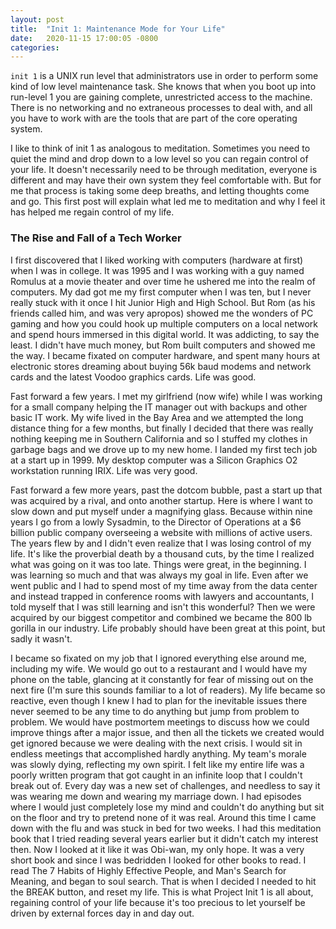 ```yaml
---
layout: post
title:  "Init 1: Maintenance Mode for Your Life"
date:   2020-11-15 17:00:05 -0800
categories: 
---
```

`init 1` is a UNIX run level that administrators use in order to perform some kind of low level maintenance task. She knows that when you boot up into run-level 1 you are gaining complete, unrestricted access to the machine. There is no networking and no extraneous processes to deal with, and all you have to work with are the tools that are part of the core operating system.

I like to think of init 1 as analogous to meditation. Sometimes you need to quiet the mind and drop down to a low level so you can regain control of your life. It doesn't necessarily need to be through meditation, everyone is different and may have their own system they feel comfortable with. But for me that process is taking some deep breaths, and letting thoughts come and go. This first post will explain what led me to meditation and why I feel it has helped me regain control of my life.

### The Rise and Fall of a Tech Worker

I first discovered that I liked working with computers (hardware at first) when I was in college. It was 1995 and I was working with a guy named Romulus at a movie theater and over time he ushered me into the realm of computers. My dad got me my first computer when I was ten, but I never really stuck with it once I hit Junior High and High School. But Rom (as his friends called him, and was very apropos) showed me the wonders of PC gaming and how you could hook up multiple computers on a local network and spend hours immersed in this digital world. It was addicting, to say the least. I didn't have much money, but Rom built computers and showed me the way. I became fixated on computer hardware, and spent many hours at electronic stores dreaming about buying 56k baud modems and network cards and the latest Voodoo graphics cards. Life was good.

Fast forward a few years. I met my girlfriend (now wife) while I was working for a small company helping the IT manager out with backups and other basic IT work. My wife lived in the Bay Area and we attempted the long distance thing for a few months, but finally I decided that there was really nothing keeping me in Southern California and so I stuffed my clothes in garbage bags and we drove up to my new home. I landed my first tech job at a start up in 1999. My desktop computer was a Silicon Graphics O2 workstation running IRIX. Life was very good.

Fast forward a few more years, past the dotcom bubble, past a start up that was acquired by a rival, and onto another startup. Here is where I want to slow down and put myself under a magnifying glass. Because within nine years I go from a lowly Sysadmin, to the Director of Operations at a $6 billion public company overseeing a website with millions of active users. The years flew by and I didn't even realize that I was losing control of my life. It's like the proverbial death by a thousand cuts, by the time I realized what was going on it was too late. Things were great, in the beginning. I was learning so much and that was always my goal in life. Even after we went public and I had to spend most of my time away from the data center and instead trapped in conference rooms with lawyers and accountants, I told myself that I was still learning and isn't this wonderful? Then we were acquired by our biggest competitor and combined we became the 800 lb gorilla in our industry. Life probably should have been great at this point, but sadly it wasn't.

I became so fixated on my job that I ignored everything else around me, including my wife. We would go out to a restaurant and I would have my phone on the table, glancing at it constantly for fear of missing out on the next fire (I'm sure this sounds familiar to a lot of readers). My life became so reactive, even though I knew I had to plan for the inevitable issues there never seemed to be any time to do anything but jump from problem to problem. We would have postmortem meetings to discuss how we could improve things after a major issue, and then all the tickets we created would get ignored because we were dealing with the next crisis. I would sit in endless meetings that accomplished hardly anything. My team's morale was slowly dying, reflecting my own spirit. I felt like my entire life was a poorly written program that got caught in an infinite loop that I couldn't break out of. Every day was a new set of challenges, and needless to say it was wearing me down and wearing my marriage down. I had episodes where I would just completely lose my mind and couldn't do anything but sit on the floor and try to pretend none of it was real. Around this time I came down with the flu and was stuck in bed for two weeks. I had this meditation book that I tried reading several years earlier but it didn't catch my interest then. Now I looked at it like it was Obi-wan, my only hope. It was a very short book and since I was bedridden I looked for other books to read. I read The 7 Habits of Highly Effective People, and Man's Search for Meaning, and began to soul search. That is when I decided I needed to hit the BREAK button, and reset my life. This is what Project Init 1 is all about, regaining control of your life because it's too precious to let yourself be driven by external forces day in and day out.
